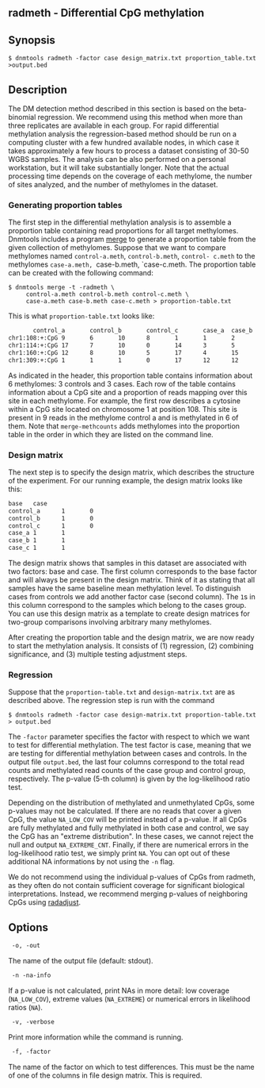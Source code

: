 ## radmeth - Differential CpG methylation

## Synopsis
```console
$ dnmtools radmeth -factor case design_matrix.txt proportion_table.txt >output.bed
```

## Description

The DM detection method described in this section is based on the
beta-binomial regression. We recommend using this method when more
than three replicates are available in each group. For rapid
differential methylation analysis the regression-based method should
be run on a computing cluster with a few hundred available nodes, in
which case it takes approximately a few hours to process a dataset
consisting of 30-50 WGBS samples. The analysis can be also performed
on a personal workstation, but it will take substantially longer. Note
that the actual processing time depends on the coverage of each
methylome, the number of sites analyzed, and the number of methylomes
in the dataset.

### Generating proportion tables

The first step in the differential methylation analysis is to assemble
a proportion table containing read proportions for all target
methylomes. Dnmtools includes a program [merge](../merge) to generate
a proportion table from the given collection of methylomes. Suppose
that we want to compare methylomes named `control-a.meth`,
`control-b.meth`, `control- c.meth` to the methylomes `case-a.meth,
`case-b.meth, `case-c.meth.  The proportion table can be created with
the following command:

```console
$ dnmtools merge -t -radmeth \
     control-a.meth control-b.meth control-c.meth \
     case-a.meth case-b.meth case-c.meth > proportion-table.txt
```

This is what `proportion-table.txt` looks like:

```txt
       control_a       control_b       control_c       case_a  case_b  case_c
chr1:108:+:CpG 9       6       10      8       1       1       2       2       2       1       14      1
chr1:114:+:CpG 17      7       10      0       14      3       5       1       9       1       7       1
chr1:160:+:CpG 12      8       10      5       17      4       15      14      13      6       4       4
chr1:309:+:CpG 1       1       1       0       17      12      12      8       2       1       19      8
```

As indicated in the header, this proportion table contains information
about 6 methylomes: 3 controls and 3 cases.  Each row of the table
contains information about a CpG site and a proportion of reads
mapping over this site in each methylome. For example, the first row
describes a cytosine within a CpG site located on chromosome 1 at
position 108. This site is present in 9 reads in the methylome control
a and is methylated in 6 of them. Note that `merge-methcounts` adds
methylomes into the proportion table in the order in which they are
listed on the command line.

### Design matrix

The next step is to specify the design matrix, which describes the
structure of the experiment. For our running example, the design
matrix looks like this:

```txt
base   case
control_a      1       0
control_b      1       0
control_c      1       0
case_a 1       1
case_b 1       1
case_c 1       1
```

The design matrix shows that samples in this dataset are associated
with two factors: base and case. The first column corresponds to the
base factor and will always be present in the design matrix. Think of
it as stating that all samples have the same baseline mean methylation
level. To distinguish cases from controls we add another factor case
(second column). The `1`s in this column correspond to the samples
which belong to the cases group. You can use this design matrix as a
template to create design matrices for two-group comparisons involving
arbitrary many methylomes.

After creating the proportion table and the design matrix, we are now
ready to start the methylation analysis.  It consists of (1)
regression, (2) combining significance, and (3) multiple testing
adjustment steps.

### Regression

Suppose that the `proportion-table.txt` and `design-matrix.txt` are as
described above. The regression step is run with the command

```shell
$ dnmtools radmeth -factor case design-matrix.txt proportion-table.txt > output.bed
```

The `-factor` parameter specifies the factor with respect to which we
want to test for differential methylation. The test factor is case,
meaning that we are testing for differential methylation between cases
and controls. In the output file `output.bed`, the last four columns
correspond to the total read counts and methylated read counts of the
case group and control group, respectively. The p-value (5-th column)
is given by the log-likelihood ratio test.

Depending on the distribution of methylated and unmethylated CpGs,
some p-values may not be calculated. If there are no reads that cover
a given CpG, the value `NA_LOW_COV` will be printed instead of a
p-value. If all CpGs are fully methylated and fully methylated in both
case and control, we say the CpG has an "extreme distribution". In
these cases, we cannot reject the null and output `NA_EXTREME_CNT`.
Finally, if there are numerical errors in the log-likelihood ratio
test, we simply print `NA`. You can opt out of these additional NA
informations by not using the `-n` flag.

We do not recommend using the individual p-values of CpGs from
radmeth, as they often do not contain sufficient coverage for
significant biological interpretations. Instead, we recommend merging
p-values of neighboring CpGs using [radadjust](../radadjust).

## Options

```txt
 -o, -out
```
The name of the output file (default: stdout).

```txt
 -n -na-info
```
If a p-value is not calculated, print NAs in more detail: low coverage
(`NA_LOW_COV`), extreme values (`NA_EXTREME`) or numerical errors in
likelihood ratios (`NA`).

```txt
 -v, -verbose
```
Print more information while the command is running.

```txt
 -f, -factor
```
The name of the factor on which to test differences. This must be the
name of one of the columns in file design matrix. This is required.
